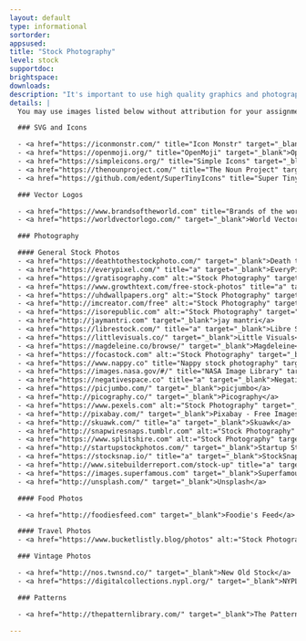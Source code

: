 ```yaml
---
layout: default
type: informational
sortorder:
appsused:
title: "Stock Photography"
level: stock
supportdoc:
brightspace: 
downloads:
description: "It's important to use high quality graphics and photography in your design projects. These sites are offered to students as sources for use in your school projects."
details: |
  You may use images listed below without attribution for your assignments. That said, if your teacher directs you to include attribution, please do so. What the teacher states in class is the law of the land.

  ### SVG and Icons

  - <a href="https://iconmonstr.com/" title="Icon Monstr" target="_blank">IconMonstr</a>
  - <a href="https://openmoji.org/" title="OpenMoji" target="_blank">OpenMoji</a>
  - <a href="https://simpleicons.org/" title="Simple Icons" target="_blank">Simple Icons</a>
  - <a href="https://thenounproject.com/" title="The Noun Project" target="_blank">The Noun Project</a>
  - <a href="https://github.com/edent/SuperTinyIcons" title="Super Tiny Icons" target="_blank">Super Tiny Icons</a>

  ### Vector Logos

  - <a href="https://www.brandsoftheworld.com" title="Brands of the world" target="_blank">Brands of the World</a>
  - <a href="https://worldvectorlogo.com/" target="_blank">World Vector Logo — Brand logos free to download</a>

  ### Photography

  #### General Stock Photos
  - <a href="https://deathtothestockphoto.com/" target="_blank">Death to the Stock Photo</a>
  - <a href="https://everypixel.com/" title="a" target="_blank">EveryPixel</a>
  - <a href="https://gratisography.com" alt:="Stock Photography" target="_blank">Gratisography</a>
  - <a href="https://www.growthtext.com/free-stock-photos" title="a" target="_blank">Growth Text</a>
  - <a href="https://uhdwallpapers.org" alt:="Stock Photography" target="_blank">HD Wallpapers</a>
  - <a href="http://imcreator.com/free" alt:="Stock Photography" target="_blank">IM Free</a>
  - <a href="https://isorepublic.com" alt:="Stock Photography" target="_blank">ISO Republic</a>
  - <a href="http://jaymantri.com" target="_blank">jay mantri</a>
  - <a href="https://librestock.com/" title="a" target="_blank">Libre Stock</a>
  - <a href="https://littlevisuals.co/" target="_blank">Little Visuals</a>
  - <a href="https://magdeleine.co/browse/" target="_blank">Magdeleine</a>
  - <a href="https://focastock.com" alt:="Stock Photography" target="_blank">MMT Stock</a>
  - <a href="https://www.nappy.co" title="Nappy stock photography" target="_blank">Nappy</a>
  - <a href="https://images.nasa.gov/#/" title="NASA Image Library" target="_blank">NASA Image Library</a>
  - <a href="https://negativespace.co" title="a" target="_blank">Negative Space.co</a>
  - <a href="https://picjumbo.com/" target="_blank">picjumbo</a>
  - <a href="http://picography.co/" target="_blank">Picography</a>
  - <a href="https://www.pexels.com" alt:="Stock Photography" target="_blank">Pexels</a>
  - <a href="http://pixabay.com/" target="_blank">Pixabay - Free Images</a>
  - <a href="http://skuawk.com/" title="a" target="_blank">Skuawk</a>
  - <a href="http://snapwiresnaps.tumblr.com" alt:="Stock Photography" target="_blank">Snapwire Snaps</a>
  - <a href="https://www.splitshire.com" alt:="Stock Photography" target="_blank">SplitShire</a>
  - <a href="http://startupstockphotos.com/" target="_blank">Startup Stock Photos</a>
  - <a href="https://stocksnap.io/" title="a" target="_blank">StockSnap</a>
  - <a href="http://www.sitebuilderreport.com/stock-up" title="a" target="_blank">Stock Up</a>
  - <a href="https://images.superfamous.com" target="_blank">Superfamous Images</a>
  - <a href="http://unsplash.com/" target="_blank">Unsplash</a>

  #### Food Photos

  - <a href="http://foodiesfeed.com" target="_blank">Foodie's Feed</a>

  #### Travel Photos
  - <a href="https://www.bucketlistly.blog/photos" alt:="Stock Photography" target="_blank">BucketListly</a> - Travel Photos

  ### Vintage Photos

  - <a href="http://nos.twnsnd.co/" target="_blank">New Old Stock</a>
  - <a href="https://digitalcollections.nypl.org/" target="_blank">NYPL Digital Collections</a>

  ### Patterns

  - <a href="http://thepatternlibrary.com/" target="_blank">The Pattern Library</a>

---
```

